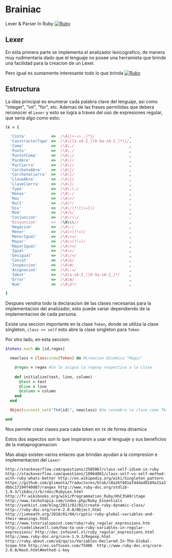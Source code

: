 Brainiac
========

Lexer & Parser In Ruby [![Ruby](https://developers.google.com/+/images/16-ruby.png)](https://www.ruby-lang.org/)

Lexer
------

En esta primera parte se implementa el analizador lexicografico, de
manera muy rudimentaria dado que el lenguaje no posee una herramieta
que brinde una facilidad para la creacion de un Lexer. 

Pero igual es sumamente interesante todo lo que brinda [![Ruby](https://developers.google.com/+/images/16-ruby.png)](https://www.ruby-lang.org/)

Estructura
-----------

La idea principal es enumerar cada palabra clave del lenguaje, asi
como "integer", "int", "for", etc. Ademas de las frases permitidas que
debera reconocer el `Lexer` y esto se logra a traves del uso de
expresiones regular, que seria algo como esto:

```ruby
tk = {

  'Cinta'           =>  /\A{[+-<>.,]*}/               ,      
  'ConstructorTape' =>  /\A\[[a-zA-Z_][0-9a-zA-Z_]*\]/,
  'Coma'            =>  /\A\,/                        ,      
  'Punto'           =>  /\A\./                        ,       
  'PuntoYComa'      =>  /\A\;/                        ,       
  'ParAbre'         =>  /\A\(/                        ,       
  'ParCierra'       =>  /\A\)/                        ,       
  'CorcheteAbre'    =>  /\A\[/                        ,       
  'CorcheteCierra'  =>  /\A\]/                        ,       
  'LlaveAbre'       =>  /\A\{/                        ,       
  'LlaveCierra'     =>  /\A\}/                        ,       
  'Type'            =>  /\A\:\:/                      ,       
  'Menos'           =>  /\A\-/                        ,      
  'Mas'             =>  /\A\+/                        ,      
  'Mult'            =>  /\A\*/                        ,       
  'Div'             =>  /\A\/(?![\\=])/               ,       
  'Mod'             =>  /\A\%/                        ,       
  'Conjuncion'      =>  /\A\/\\/                      ,       
  'Disyuncion'      =>  /\A\\\//                      ,       
  'Negacion'        =>  /\A\~/                        ,       
  'Menor'           =>  /\A\<(?!=)/                   ,       
  'MenorIgual'      =>  /\A\<=/                       ,       
  'Mayor'           =>  /\A\>(?!=)/                   ,       
  'MayorIgual'      =>  /\A\>=/                       ,       
  'Igual'           =>  /\A\=/                        ,       
  'Desigual'        =>  /\A\/=/                       ,       
  'Concat'          =>  /\A\&/                        ,       
  'Inspeccion'      =>  /\A\#/                        ,      
  'Asignacion'      =>  /\A\:=/                       ,     
  'Ident'           =>  /\A[a-zA-Z_][0-9a-zA-Z_]*/    ,
  'Error'           =>  /\A\W/                        ,   
  'Num'             =>  /\A\d*/                       ,

}
```

Despues vendria todo la declaracion de las clases necesarias para la
implementacion del analizador, esto puede variar dependiendo de la
implementacion de cada persona. 

Existe una seccion importante en la clase `Token`, donde se utiliza la
clase singleton, `class << self` esto abre la clase singleton para
`Token`

Por otro lado, en esta seccion:

```ruby
$tokens.each do |id,regex|

  newclass = Class::new(Token) do #Creacion dinamica "Magic"

    @regex = regex #Se le asigna la regexp respectiva a la clase
    
    def initialize(text, line, column)
      @text = text
      @line = line
      @column = column
    end
  end

  Object::const_set("Tk#{id}", newclass) #Se renombra la clase como Tk<nombre>

end
```
Nos permite crear clases para cada token en `tk` de forma dinamica

Estos dos aspectos son lo que inspiraron a usar el lenguaje y sus
beneficios de la metaprogramacion

Mas abajo existen varios enlaces que brindan ayudan a la compresion e
implementacion del `Lexer`:

`http://stackoverflow.com/questions/2505067/class-self-idiom-in-ruby
http://stackoverflow.com/questions/10964081/class-self-vs-self-method-with-ruby-whats-better
http://en.wikipedia.org/wiki/Singleton_pattern
https://github.com/glimonta/Traductores/blob/c8a26f401af44dad0189a31a3dbbc17194f40d87/rangex
http://www.ruby-doc.org/stdlib-1.9.3/libdoc/irb/rdoc/RubyLex.html
http://fr.wikibooks.org/wiki/Programmation_Ruby/H%C3%A9ritage
http://www.techotopia.com/index.php/Ruby_Essentials
http://yankist.com/blog/2011/02/02/create-ruby-dynamic-class/
http://ruby-doc.org/core-2.0.0/Object.html
http://jimneath.org/2010/01/04/cryptic-ruby-global-variables-and-their-meanings.html
http://www.tutorialspoint.com/ruby/ruby_regular_expressions.htm
http://codelikezell.com/how-to-use-ruby-variables-in-regular-expressions/
http://doc.infosnel.nl/ruby_regular_expressions.html 
http://www.ruby-doc.org/core-1.9.3/Regexp.html
http://ruby.about.com/od/qa/ss/Variables-Declared-In-The-Global-Scope.htm
http://es.softuses.com/75486 
http://www.ruby-doc.org/core-2.0.0/Hash.html#method-i-key`
